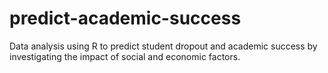 # predict-academic-success
Data analysis using R to predict student dropout and academic success by investigating the impact of social and economic factors.
